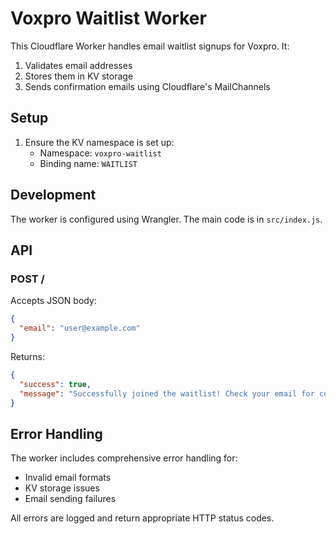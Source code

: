 # Voxpro Waitlist Worker

This Cloudflare Worker handles email waitlist signups for Voxpro. It:
1. Validates email addresses
2. Stores them in KV storage
3. Sends confirmation emails using Cloudflare's MailChannels

## Setup

1. Ensure the KV namespace is set up:
   - Namespace: `voxpro-waitlist`
   - Binding name: `WAITLIST`

## Development

The worker is configured using Wrangler. The main code is in `src/index.js`.

## API

### POST /

Accepts JSON body:
```json
{
  "email": "user@example.com"
}
```

Returns:
```json
{
  "success": true,
  "message": "Successfully joined the waitlist! Check your email for confirmation."
}
```

## Error Handling

The worker includes comprehensive error handling for:
- Invalid email formats
- KV storage issues
- Email sending failures

All errors are logged and return appropriate HTTP status codes.
